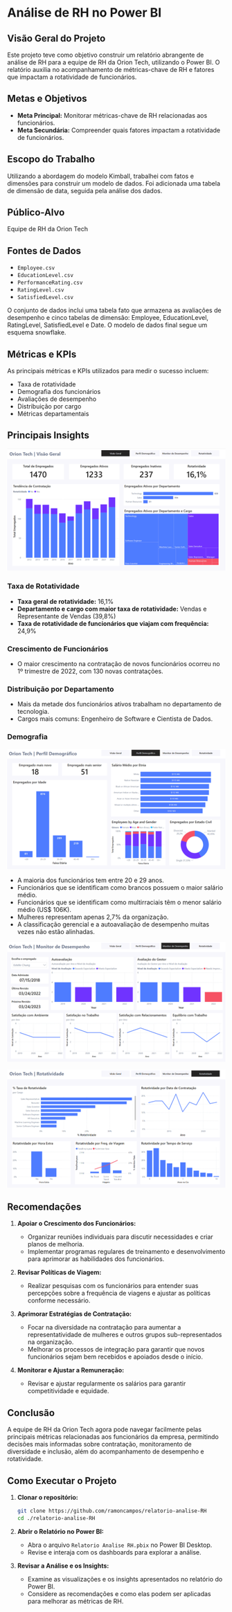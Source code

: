# Análise de RH no Power BI

## Visão Geral do Projeto
Este projeto teve como objetivo construir um relatório abrangente de análise de RH para a equipe de RH da Orion Tech, utilizando o Power BI. O relatório auxilia no acompanhamento de métricas-chave de RH e fatores que impactam a rotatividade de funcionários.

## Metas e Objetivos
- **Meta Principal:** Monitorar métricas-chave de RH relacionadas aos funcionários.
- **Meta Secundária:** Compreender quais fatores impactam a rotatividade de funcionários.

## Escopo do Trabalho
Utilizando a abordagem do modelo Kimball, trabalhei com fatos e dimensões para construir um modelo de dados. Foi adicionada uma tabela de dimensão de data, seguida pela análise dos dados.

## Público-Alvo
Equipe de RH da Orion Tech

## Fontes de Dados
- `Employee.csv`
- `EducationLevel.csv`
- `PerformanceRating.csv`
- `RatingLevel.csv`
- `SatisfiedLevel.csv`

O conjunto de dados inclui uma tabela fato que armazena as avaliações de desempenho e cinco tabelas de dimensão: Employee, EducationLevel, RatingLevel, SatisfiedLevel e Date. O modelo de dados final segue um esquema snowflake.

## Métricas e KPIs
As principais métricas e KPIs utilizados para medir o sucesso incluem:
- Taxa de rotatividade
- Demografia dos funcionários
- Avaliações de desempenho
- Distribuição por cargo
- Métricas departamentais

## Principais Insights

![Visão Geral da Análise de RH](https://github.com/ramoncampos/relatorio-analise-RH/blob/main/relatorio-rh-visao-geral.png?raw=true)

### Taxa de Rotatividade
- **Taxa geral de rotatividade:** 16,1%
- **Departamento e cargo com maior taxa de rotatividade:** Vendas e Representante de Vendas (39,8%)
- **Taxa de rotatividade de funcionários que viajam com frequência:** 24,9%

### Crescimento de Funcionários
- O maior crescimento na contratação de novos funcionários ocorreu no 1º trimestre de 2022, com 130 novas contratações.

### Distribuição por Departamento
- Mais da metade dos funcionários ativos trabalham no departamento de tecnologia.
- Cargos mais comuns: Engenheiro de Software e Cientista de Dados.

### Demografia

![Demografia da Análise de RH](https://github.com/ramoncampos/relatorio-analise-RH/blob/main/relatorio-rh-perfil-demo.png?raw=true)
- A maioria dos funcionários tem entre 20 e 29 anos.
- Funcionários que se identificam como brancos possuem o maior salário médio.
- Funcionários que se identificam como multirraciais têm o menor salário médio (US$ 106K).
- Mulheres representam apenas 2,7% da organização.
- A classificação gerencial e a autoavaliação de desempenho muitas vezes não estão alinhadas.

![Rastreamento de Desempenho na Análise de RH](https://github.com/ramoncampos/relatorio-analise-RH/blob/main/relatorio-rh-desempenho.png?raw=true)

![Rotatividade na Análise de RH](https://github.com/ramoncampos/relatorio-analise-RH/blob/main/relatorio-rh-rotatividade.png?raw=true)

## Recomendações
1. **Apoiar o Crescimento dos Funcionários:**
   - Organizar reuniões individuais para discutir necessidades e criar planos de melhoria.
   - Implementar programas regulares de treinamento e desenvolvimento para aprimorar as habilidades dos funcionários.

2. **Revisar Políticas de Viagem:**
   - Realizar pesquisas com os funcionários para entender suas percepções sobre a frequência de viagens e ajustar as políticas conforme necessário.

3. **Aprimorar Estratégias de Contratação:**
   - Focar na diversidade na contratação para aumentar a representatividade de mulheres e outros grupos sub-representados na organização.
   - Melhorar os processos de integração para garantir que novos funcionários sejam bem recebidos e apoiados desde o início.

4. **Monitorar e Ajustar a Remuneração:**
   - Revisar e ajustar regularmente os salários para garantir competitividade e equidade.

## Conclusão
A equipe de RH da Orion Tech agora pode navegar facilmente pelas principais métricas relacionadas aos funcionários da empresa, permitindo decisões mais informadas sobre contratação, monitoramento de diversidade e inclusão, além do acompanhamento de desempenho e rotatividade.

## Como Executar o Projeto

1. **Clonar o repositório:**
    ```bash
    git clone https://github.com/ramoncampos/relatorio-analise-RH
    cd ./relatorio-analise-RH
    ```

2. **Abrir o Relatório no Power BI:**
    - Abra o arquivo `Relatorio Analise RH.pbix` no Power BI Desktop.
    - Revise e interaja com os dashboards para explorar a análise.

3. **Revisar a Análise e os Insights:**
    - Examine as visualizações e os insights apresentados no relatório do Power BI.
    - Considere as recomendações e como elas podem ser aplicadas para melhorar as métricas de RH.


